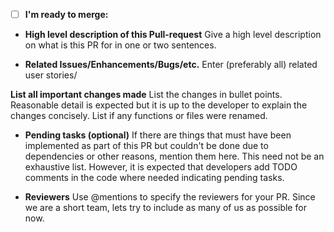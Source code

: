 - [ ] **I'm ready to merge:**

* **High level description of this Pull-request**
Give a high level description on what is this PR for in one or two sentences.

* **Related Issues/Enhancements/Bugs/etc.**
Enter (preferably all) related user stories/

**List all important changes made**
 List the changes in bullet points. Reasonable detail is expected but it is up to the developer to explain the changes concisely.
 List if any functions or files were renamed.

* **Pending tasks (optional)**
If there are things that must have been implemented as part of this PR but couldn't be done due to dependencies or other reasons, mention them here. This need not be an exhaustive list.
However, it is expected that developers add TODO comments in the code where needed indicating pending tasks.

* **Reviewers**
Use @mentions to specify the reviewers for your PR.
Since we are a short team, lets try to include as many of us as possible for now.

